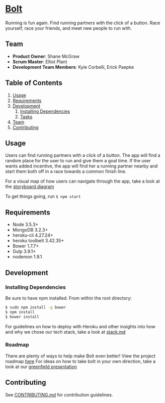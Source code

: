 # [Bolt](insane-bolt.herokuapp.com)

Running is fun again.
Find running partners with the click of a button. Race yourself, race your friends, and meet new people to run with.

## Team

  - __Product Owner__: Shane McGraw
  - __Scrum Master__: Elliot Plant
  - __Development Team Members__: Kyle Corbelli, Erick Paepke

## Table of Contents

1. [Usage](#Usage)
1. [Requirements](#requirements)
1. [Development](#development)
    1. [Installing Dependencies](#installing-dependencies)
    1. [Tasks](#tasks)
1. [Team](#team)
1. [Contributing](#contributing)

## Usage

Users can find running partners with a click of a button. The app will find a random place for the user to run and give them a goal time. If the user wants added incentive, the app will find her a running partner nearby and start them both off in a race towards a common finish line.

For a visual map of how users can navigate through the app, take a look at the [storyboard diagram](Storyboard/storyboard.pdf)

To get things going, run ```$ npm start```


## Requirements

- Node 3.5.3+
- MongoDB 3.2.3+
- heroku-cli 4.27.24+
- heroku toolbelt 3.42.35+
- Bower 1.7.7+
- Gulp 3.9.1+
- nodemon 1.9.1

## Development

### Installing Dependencies

Be sure to have npm installed.
From within the root directory:

```sh
$ sudo npm install -g bower
$ npm install
$ bower install
```

For guidelines on how to deploy with Heroku and other insights into how and why we chose our tech stack, take a look at [stack.md](stack.md)

### Roadmap

There are plenty of ways to help make Bolt even better!
View the project roadmap [here](https://github.com/boisterousSplash/Bolt/issues)
For ideas on how to take bolt in your own direction, take a look at our [greenfield presentation](https://docs.google.com/presentation/d/1PT0igjQI0Gfa7LJU8H0g2XZlwMRzHeLlVOXDWMy0Jzk/edit?usp=sharing)


## Contributing

See [CONTRIBUTING.md](CONTRIBUTING.md) for contribution guidelines.
